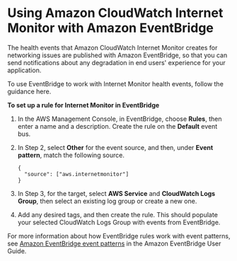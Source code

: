 # Using Amazon CloudWatch Internet Monitor with Amazon EventBridge<a name="CloudWatch-IM-EventBridge-integration"></a>

The health events that Amazon CloudWatch Internet Monitor creates for networking issues are published with Amazon EventBridge, so that you can send notifications about any degradation in end users' experience for your application\.

To use EventBridge to work with Internet Monitor health events, follow the guidance here\.

**To set up a rule for Internet Monitor in EventBridge**

1. In the AWS Management Console, in EventBridge, choose **Rules**, then enter a name and a description\. Create the rule on the **Default** event bus\.

1. In Step 2, select **Other** for the event source, and then, under **Event pattern**, match the following source\.

   ```
   {
     "source": ["aws.internetmonitor"]
   }
   ```

1. In Step 3, for the target, select **AWS Service** and **CloudWatch Logs Group**, then select an existing log group or create a new one\. 

1. Add any desired tags, and then create the rule\. This should populate your selected CloudWatch Logs Group with events from EventBridge\.

For more information about how EventBridge rules work with event patterns, see [Amazon EventBridge event patterns](https://docs.aws.amazon.com/eventbridge/latest/userguide/eb-event-patterns.html) in the Amazon EventBridge User Guide\.